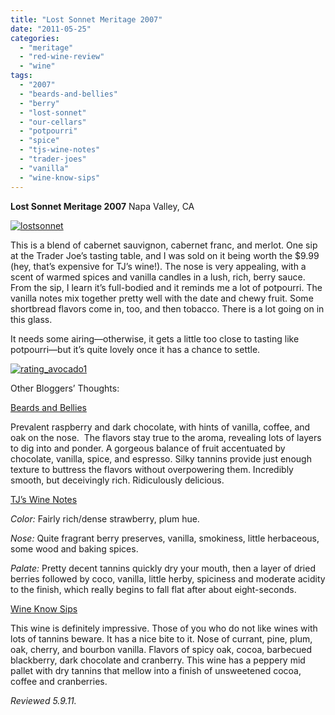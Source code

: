 ```yaml
---
title: "Lost Sonnet Meritage 2007"
date: "2011-05-25"
categories: 
  - "meritage"
  - "red-wine-review"
  - "wine"
tags: 
  - "2007"
  - "beards-and-bellies"
  - "berry"
  - "lost-sonnet"
  - "our-cellars"
  - "potpourri"
  - "spice"
  - "tjs-wine-notes"
  - "trader-joes"
  - "vanilla"
  - "wine-know-sips"
---
```


**Lost Sonnet Meritage 2007** Napa Valley, CA

[![](http://s3.amazonaws.com/thegourmez-wpmedia/2011/05/lostsonnet.jpg "lostsonnet")](http://s3.amazonaws.com/thegourmez-wpmedia/2011/05/lostsonnet.jpg)

This is a blend of cabernet sauvignon, cabernet franc, and merlot. One sip at the Trader Joe’s tasting table, and I was sold on it being worth the $9.99 (hey, that’s expensive for TJ’s wine!). The nose is very appealing, with a scent of warmed spices and vanilla candles in a lush, rich, berry sauce. From the sip, I learn it’s full-bodied and it reminds me a lot of potpourri. The vanilla notes mix together pretty well with the date and chewy fruit. Some shortbread flavors come in, too, and then tobacco. There is a lot going on in this glass.

It needs some airing—otherwise, it gets a little too close to tasting like potpourri—but it’s quite lovely once it has a chance to settle.

[![](http://s3.amazonaws.com/thegourmez-wpmedia/2009/02/rating_avocado1.gif "rating_avocado1")](http://s3.amazonaws.com/thegourmez-wpmedia/2009/02/rating_avocado1.gif)

Other Bloggers’ Thoughts:

[Beards and Bellies](http://beardsandbellies.com/2011/04/25/lost-sonnet-meritage-2007-napa-valley-red-wine/)

Prevalent raspberry and dark chocolate, with hints of vanilla, coffee, and oak on the nose.  The flavors stay true to the aroma, revealing lots of layers to dig into and ponder. A gorgeous balance of fruit accentuated by chocolate, vanilla, spice, and espresso. Silky tannins provide just enough texture to buttress the flavors without overpowering them. Incredibly smooth, but deceivingly rich. Ridiculously delicious.

[TJ’s Wine Notes](http://tjswinenotes.com/2011/05/03/lost-sonnet-2007-meritage-napa-valley/)

_Color:_ Fairly rich/dense strawberry, plum hue.

_Nose:_ Quite fragrant berry preserves, vanilla, smokiness, little herbaceous, some wood and baking spices.

_Palate:_ Pretty decent tannins quickly dry your mouth, then a layer of dried berries followed by coco, vanilla, little herby, spiciness and moderate acidity to the finish, which really begins to fall flat after about eight-seconds.

[](http://residentwineknow.blogspot.com/2011/05/lost-sonnet-meritage-2007.html)

[Wine Know Sips](http://residentwineknow.blogspot.com/2011/05/lost-sonnet-meritage-2007.html)

This wine is definitely impressive. Those of you who do not like wines with lots of tannins beware. It has a nice bite to it. Nose of currant, pine, plum, oak, cherry, and bourbon vanilla. Flavors of spicy oak, cocoa, barbecued blackberry, dark chocolate and cranberry. This wine has a peppery mid pallet with dry tannins that mellow into a finish of unsweetened cocoa, coffee and cranberries.

_Reviewed 5.9.11._
